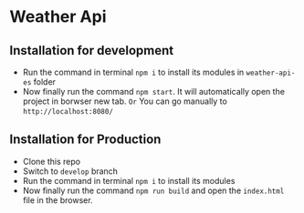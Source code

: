 # Weather Api

## Installation for development
- Run the command in terminal `npm i` to install its modules in `weather-api-es` folder
- Now finally run the command `npm start`. It will automatically open the project in borwser new tab. ``` Or ``` You can go manually to `http://localhost:8080/`

## Installation for Production
- Clone this repo
- Switch to `develop` branch
- Run the command in terminal `npm i` to install its modules
- Now finally run the command `npm run build` and open the `index.html` file in the browser.
